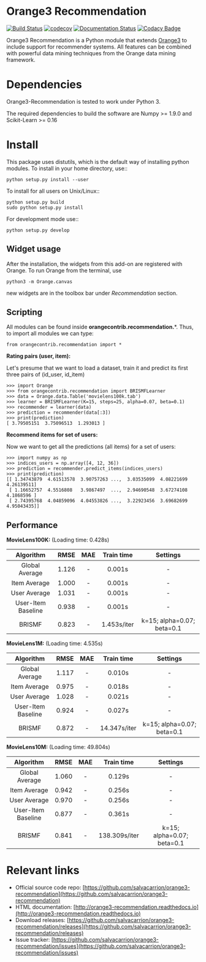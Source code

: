 Orange3 Recommendation
======================

[![Build Status](https://travis-ci.org/salvacarrion/orange3-recommendation.svg?branch=master)](https://travis-ci.org/salvacarrion/orange3-recommendation)
[![codecov](https://codecov.io/gh/salvacarrion/orange3-recommendation/branch/master/graph/badge.svg)](https://codecov.io/gh/salvacarrion/orange3-recommendation)
[![Documentation Status](https://readthedocs.org/projects/orange3-recommendation/badge/?version=latest)](http://orange3-recommendation.readthedocs.io/en/latest/?badge=latest)
[![Codacy Badge](https://api.codacy.com/project/badge/Grade/9488fe350c4446f395d0d260f8be49f5)](https://www.codacy.com/app/salva-carrion/orange3-recommendation?utm_source=github.com&amp;utm_medium=referral&amp;utm_content=salvacarrion/orange3-recommendation&amp;utm_campaign=Badge_Grade)

Orange3 Recommendation is a Python module that extends [Orange3](http://orange.biolab.si) to include support for recommender systems.
All features can be combined with powerful data mining techniques from the Orange data mining framework.


Dependencies
============

Orange3-Recommendation is tested to work under Python 3.

The required dependencies to build the software are Numpy >= 1.9.0 and Scikit-Learn >= 0.16


Install
=======

This package uses distutils, which is the default way of installing
python modules. To install in your home directory, use::

    python setup.py install --user

To install for all users on Unix/Linux::

    python setup.py build
    sudo python setup.py install

For development mode use::

    python setup.py develop
    


Widget usage
------------

After the installation, the widgets from this add-on are registered with Orange. To run Orange from the terminal,
use

    python3 -m Orange.canvas

new widgets are in the toolbox bar under *Recommendation* section.
      

Scripting
---------
All modules can be found inside **orangecontrib.recommendation.***. Thus, to import all modules we can type:

    from orangecontrib.recommendation import *
    
    
**Rating pairs (user, item):**

Let's presume that we want to load a dataset, train it and predict its first three pairs of (id_user, id_item)

    >>> import Orange
    >>> from orangecontrib.recommendation import BRISMFLearner
    >>> data = Orange.data.Table('movielens100k.tab')
    >>> learner = BRISMFLearner(K=15, steps=25, alpha=0.07, beta=0.1)
    >>> recommender = learner(data)
    >>> prediction = recommender(data[:3])
    >>> print(prediction)
    [ 3.79505151  3.75096513  1.293013 ]
    
    
**Recommend items for set of users:**

Now we want to get all the predictions (all items) for a set of users:

    >>> import numpy as np
    >>> indices_users = np.array([4, 12, 36])
    >>> prediction = recommender.predict_items(indices_users)
    >>> print(prediction)
    [[ 1.34743879  4.61513578  3.90757263 ...,  3.03535099  4.08221699 4.26139511]
     [ 1.16652757  4.5516808   3.9867497  ...,  2.94690548  3.67274108 4.1868596 ]
     [ 2.74395768  4.04859096  4.04553826 ...,  3.22923456  3.69682699 4.95043435]]

Performance
-----------


**MovieLens100K:** (Loading time: 0.428s)

|      Algorithm     |  RMSE | MAE |  Train time |          Settings          |
|:------------------:|:-----:|:---:|:-----------:|:--------------------------:|
| Global Average     | 1.126 |  -  |    0.001s   |              -             |
| Item Average       | 1.000 |  -  |    0.001s   |              -             |
| User Average       | 1.031 |  -  |    0.001s   |              -             |
| User-Item Baseline | 0.938 |  -  |    0.001s   |              -             |
| BRISMF             | 0.823 |  -  | 1.453s/iter | k=15; alpha=0.07; beta=0.1 |

**MovieLens1M:** (Loading time: 4.535s)

|      Algorithm     |  RMSE | MAE |  Train time  |          Settings          |
|:------------------:|:-----:|:---:|:------------:|:--------------------------:|
| Global Average     | 1.117 |  -  |    0.010s    |              -             |
| Item Average       | 0.975 |  -  |    0.018s    |              -             |
| User Average       | 1.028 |  -  |    0.021s    |              -             |
| User-Item Baseline | 0.924 |  -  |    0.027s    |              -             |
| BRISMF             | 0.872 |  -  | 14.347s/iter | k=15; alpha=0.07; beta=0.1 |


**MovieLens10M:** (Loading time: 49.804s)

|      Algorithm     |  RMSE | MAE |   Train time  |          Settings          |
|:------------------:|:-----:|:---:|:-------------:|:--------------------------:|
| Global Average     | 1.060 |  -  |     0.129s    |              -             |
| Item Average       | 0.942 |  -  |     0.256s    |              -             |
| User Average       | 0.970 |  -  |     0.256s    |              -             |
| User-Item Baseline | 0.877 |  -  |     0.361s    |              -             |
| BRISMF             | 0.841 |  -  | 138.309s/iter | k=15; alpha=0.07; beta=0.1 |


        
Relevant links
==============

- Official source code repo: [https://github.com/salvacarrion/orange3-recommendation](https://github.com/salvacarrion/orange3-recommendation)
- HTML documentation: [http://orange3-recommendation.readthedocs.io](http://orange3-recommendation.readthedocs.io)
- Download releases: [https://github.com/salvacarrion/orange3-recommendation/releases](https://github.com/salvacarrion/orange3-recommendation/releases)
- Issue tracker: [https://github.com/salvacarrion/orange3-recommendation/issues](https://github.com/salvacarrion/orange3-recommendation/issues)

